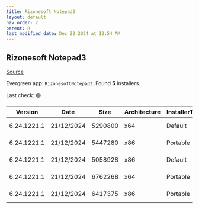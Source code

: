 ```yaml
---
title: Rizonesoft Notepad3
layout: default
nav_order: 2
parent: R
last_modified_date: Dec 22 2024 at 12:54 AM
---
```


## Rizonesoft Notepad3

[Source](https://www.rizonesoft.com/downloads/notepad3)

Evergreen app: `RizonesoftNotepad3`. Found **5** installers.

Last check: 🟢

| Version     | Date       | Size    | Architecture | InstallerType | Type | URI                                                                                                                                                                                                                                      |
| ----------- | ---------- | ------- | ------------ | ------------- | ---- | ---------------------------------------------------------------------------------------------------------------------------------------------------------------------------------------------------------------------------------------- |
| 6.24.1221.1 | 21/12/2024 | 5290800 | x64          | Default       | exe  | [https://github.com/rizonesoft/Notepad3/releases/download/RELEASE_6.24.1221.1/Notepad3_6.24.1221.1_x64_Setup.exe](https://github.com/rizonesoft/Notepad3/releases/download/RELEASE_6.24.1221.1/Notepad3_6.24.1221.1_x64_Setup.exe)       |
| 6.24.1221.1 | 21/12/2024 | 5447280 | x86          | Portable      | exe  | [https://github.com/rizonesoft/Notepad3/releases/download/RELEASE_6.24.1221.1/Notepad3Portable_6.24.1221.1.paf.exe](https://github.com/rizonesoft/Notepad3/releases/download/RELEASE_6.24.1221.1/Notepad3Portable_6.24.1221.1.paf.exe)   |
| 6.24.1221.1 | 21/12/2024 | 5058928 | x86          | Default       | exe  | [https://github.com/rizonesoft/Notepad3/releases/download/RELEASE_6.24.1221.1/Notepad3_6.24.1221.1_x86_Setup.exe](https://github.com/rizonesoft/Notepad3/releases/download/RELEASE_6.24.1221.1/Notepad3_6.24.1221.1_x86_Setup.exe)       |
| 6.24.1221.1 | 21/12/2024 | 6762268 | x64          | Portable      | zip  | [https://github.com/rizonesoft/Notepad3/releases/download/RELEASE_6.24.1221.1/Notepad3_6.24.1221.1_x64_Portable.zip](https://github.com/rizonesoft/Notepad3/releases/download/RELEASE_6.24.1221.1/Notepad3_6.24.1221.1_x64_Portable.zip) |
| 6.24.1221.1 | 21/12/2024 | 6417375 | x86          | Portable      | zip  | [https://github.com/rizonesoft/Notepad3/releases/download/RELEASE_6.24.1221.1/Notepad3_6.24.1221.1_x86_Portable.zip](https://github.com/rizonesoft/Notepad3/releases/download/RELEASE_6.24.1221.1/Notepad3_6.24.1221.1_x86_Portable.zip) |
